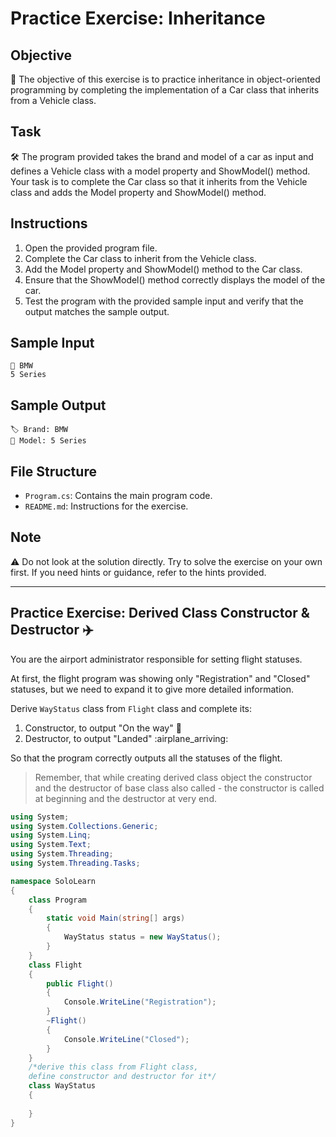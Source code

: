 # Practice Exercise: Inheritance

## Objective
🎯 The objective of this exercise is to practice inheritance in object-oriented programming by completing the implementation of a Car class that inherits from a Vehicle class.

## Task
🛠️ The program provided takes the brand and model of a car as input and defines a Vehicle class with a model property and ShowModel() method. Your task is to complete the Car class so that it inherits from the Vehicle class and adds the Model property and ShowModel() method.

## Instructions
1. Open the provided program file.
2. Complete the Car class to inherit from the Vehicle class.
3. Add the Model property and ShowModel() method to the Car class.
4. Ensure that the ShowModel() method correctly displays the model of the car.
5. Test the program with the provided sample input and verify that the output matches the sample output.

## Sample Input

```shell
🚗 BMW
5 Series
```

## Sample Output
```shell
🏷️ Brand: BMW
📄 Model: 5 Series
```

## File Structure
- `Program.cs`: Contains the main program code.
- `README.md`: Instructions for the exercise.

## Note
⚠️ Do not look at the solution directly. Try to solve the exercise on your own first. If you need hints or guidance, refer to the hints provided.


---

## Practice Exercise: Derived Class Constructor & Destructor :airplane:

You are the airport administrator responsible for setting flight statuses.

At first, the flight program was showing only "Registration" and "Closed" statuses, but we need to expand it to give more detailed information.

Derive `WayStatus` class from `Flight` class and complete its:

1. Constructor, to output "On the way" :rocket:
2. Destructor, to output "Landed" :airplane_arriving:

So that the program correctly outputs all the statuses of the flight.

> Remember, that while creating derived class object the constructor and the destructor of base class also called - the constructor is called at beginning and the destructor at very end.

```cs
using System;
using System.Collections.Generic;
using System.Linq;
using System.Text;
using System.Threading;
using System.Threading.Tasks;

namespace SoloLearn
{
    class Program
    {
        static void Main(string[] args)
        {
            WayStatus status = new WayStatus();
        }
    }
    class Flight
    {
        public Flight()
        {
            Console.WriteLine("Registration");
        }
        ~Flight()
        {
            Console.WriteLine("Closed");
        }
    }
    /*derive this class from Flight class,
    define constructor and destructor for it*/
    class WayStatus
    {
        
    }
}
```
